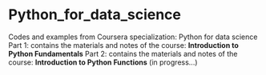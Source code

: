 # Python_for_data_science
Codes and examples from Coursera specialization: Python for data science 
Part 1: contains the materials and notes of the course: **Introduction to Python Fundamentals**
Part 2: contains the materials and notes of the course: **Introduction to Python Functions** (in progress...)
